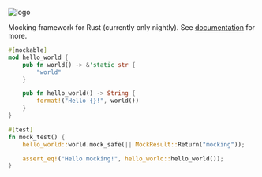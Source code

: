 ![logo](https://raw.githubusercontent.com/CodeSandwich/mocktopus/master/logo.png)

Mocking framework for Rust (currently only nightly). See [documentation](https://docs.rs/mocktopus/0.4.1/mocktopus/) for more.

```rust
#[mockable]
mod hello_world {
    pub fn world() -> &'static str {
        "world"
    }

    pub fn hello_world() -> String {
        format!("Hello {}!", world())
    }
}

#[test]
fn mock_test() {
    hello_world::world.mock_safe(|| MockResult::Return("mocking"));

    assert_eq!("Hello mocking!", hello_world::hello_world());
}
```
